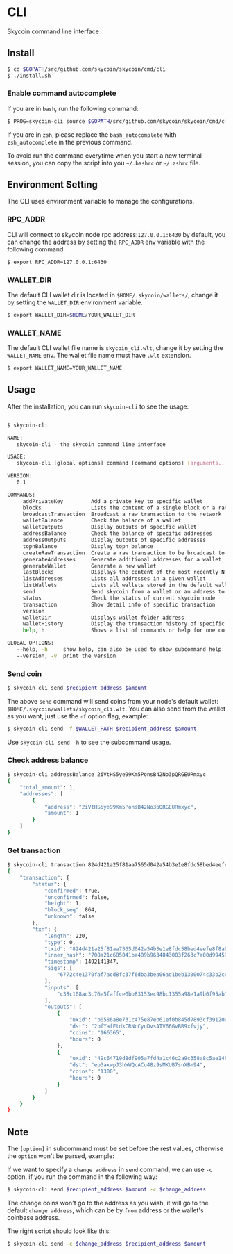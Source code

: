 # CLI

Skycoin command line interface

## Install

```bash
$ cd $GOPATH/src/github.com/skycoin/skycoin/cmd/cli
$ ./install.sh
```

### Enable command autocomplete

If you are in `bash`, run the following command:

```bash
$ PROG=skycoin-cli source $GOPATH/src/github.com/skycoin/skycoin/cmd/cli/autocomplete/bash_autocomplete
```

If you are in `zsh`, please replace the `bash_autocomplete` with `zsh_autocomplete` in the previous command.

To avoid run the command everytime when you start a new terminal session, you can copy the script into
you `~/.bashrc` or `~/.zshrc` file.

## Environment Setting

The CLI uses environment variable to manage the configurations.

### RPC_ADDR

CLI will connect to skycoin node rpc address:`127.0.0.1:6430` by default,
you can change the address by setting the `RPC_ADDR` env variable
with the following command:

```bash
$ export RPC_ADDR=127.0.0.1:6430
```

### WALLET_DIR

The default CLI wallet dir is located in `$HOME/.skycoin/wallets/`, change it by setting the
`WALLET_DIR` environment variable.

```bash
$ export WALLET_DIR=$HOME/YOUR_WALLET_DIR
```

### WALLET_NAME

The default CLI wallet file name is `skycoin_cli.wlt`, change it by setting the `WALLET_NAME` env.
The wallet file name must have `.wlt` extension.

```bash
$ export WALLET_NAME=YOUR_WALLET_NAME
```

## Usage

After the installation, you can run `skycoin-cli` to see the usage:

```bash

$ skycoin-cli

NAME:
   skycoin-cli - the skycoin command line interface

USAGE:
   skycoin-cli [global options] command [command options] [arguments...]

VERSION:
   0.1

COMMANDS:
     addPrivateKey         Add a private key to specific wallet
     blocks                Lists the content of a single block or a range of blocks
     broadcastTransaction  Broadcast a raw transaction to the network
     walletBalance         Check the balance of a wallet
     walletOutputs         Display outputs of specific wallet
     addressBalance        Check the balance of specific addresses
     addressOutputs        Display outputs of specific addresses
     topnBalance           Display topn balance
     createRawTransaction  Create a raw transaction to be broadcast to the network later
     generateAddresses     Generate additional addresses for a wallet
     generateWallet        Generate a new wallet
     lastBlocks            Displays the content of the most recently N generated blocks
     listAddresses         Lists all addresses in a given wallet
     listWallets           Lists all wallets stored in the default wallet directory
     send                  Send skycoin from a wallet or an address to a recipient address
     status                Check the status of current skycoin node
     transaction           Show detail info of specific transaction
     version
     walletDir             Displays wallet folder address
     walletHistory         Display the transaction history of specific wallet
     help, h               Shows a list of commands or help for one command

GLOBAL OPTIONS:
   --help, -h     show help, can also be used to show subcommand help
   --version, -v  print the version
```

### Send coin

```bash
$ skycoin-cli send $recipient_address $amount
```

The above `send` command will send coins from your node's default wallet: `$HOME/.skycoin/wallets/skycoin_cli.wlt`. You can also send from the wallet
as you want, just use the `-f` option flag, example:

```bash
$ skycoin-cli send -f $WALLET_PATH $recipient_address $amount
```

Use `skycoin-cli send -h` to see the subcommand usage.

### Check address balance

```bash
$ skycoin-cli addressBalance 2iVtHS5ye99Km5PonsB42No3pQRGEURmxyc
{
    "total_amount": 1,
    "addresses": [
        {
            "address": "2iVtHS5ye99Km5PonsB42No3pQRGEURmxyc",
            "amount": 1
        }
    ]
}
```

### Get transaction

```bash
$ skycoin-cli transaction 824d421a25f81aa7565d042a54b3e1e8fdc58bed4eefe8f8a90748da6d77d135
{
    "transaction": {
        "status": {
            "confirmed": true,
            "unconfirmed": false,
            "height": 1,
            "block_seq": 864,
            "unknown": false
        },
        "txn": {
            "length": 220,
            "type": 0,
            "txid": "824d421a25f81aa7565d042a54b3e1e8fdc58bed4eefe8f8a90748da6d77d135",
            "inner_hash": "708a21c685041ba409b9634843003f263c7a00d99459925e319049f3e36f1163",
            "timestamp": 1492141347,
            "sigs": [
                "6772c4e1370faf7acd8fc37f6dba3bea06ad1beb1300074c33b2c6fa9b11ed7d2bcc01b7008f235aa918b9c146078dfb8e1c8ce55b0893ea5f111597b42331ba01"
            ],
            "inputs": [
                "c38c108ac3c76e5faffce0bb83153ec98bc1355a98e1a9b0f95ab1b98ef9f00e"
            ],
            "outputs": [
                {
                    "uxid": "b0586a8e731c475e87eb61ef0b845d7893cf39120a1e97cf05f78585f1a49e3c",
                    "dst": "2bfYafFtdkCRNcCyuDvsATV66GvBR9xfvjy",
                    "coins": "166365",
                    "hours": 0
                },
                {
                    "uxid": "49c64719d8df905a7fd4a1c46c2a9c358a8c5ae14befb0d57dcfe1b1d36a1758",
                    "dst": "ep3axwpJ3hWWQcACu48z9sMKUB7snXBm94",
                    "coins": "1300",
                    "hours": 0
                }
            ]
        }
    }
}
```

## Note

The `[option]` in subcommand must be set before the rest values, otherwise the `option` won't
be parsed, example:

If we want to specify a `change address` in `send` command, we can use `-c` option, if you run
the command in the following way:

```bash
$ skycoin-cli send $recipient_address $amount -c $change_address
```

The change coins won't go to the address as you wish, it will go to the
default `change address`, which can be by `from` address or the wallet's
coinbase address.

The right script should look like this:

```bash
$ skycoin-cli send -c $change_address $recipient_address $amount
```
